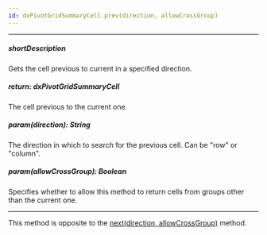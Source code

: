 ```yaml
---
id: dxPivotGridSummaryCell.prev(direction, allowCrossGroup)
---
```

---
##### shortDescription
Gets the cell previous to current in a specified direction.

##### return: dxPivotGridSummaryCell
The cell previous to the current one.

##### param(direction): String
The direction in which to search for the previous cell. Can be "row" or "column".

##### param(allowCrossGroup): Boolean
Specifies whether to allow this method to return cells from groups other than the current one.

---
This method is opposite to the [next(direction, allowCrossGroup)](/api-reference/10%20UI%20Widgets/dxPivotGrid/5%20Summary%20Cell/next(direction_allowCrossGroup).md '/Documentation/ApiReference/UI_Components/dxPivotGrid/Summary_Cell/#nextdirection_allowCrossGroup') method.
